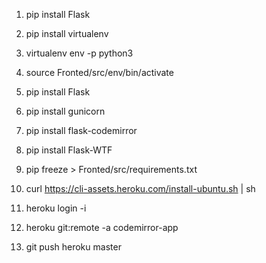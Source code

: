 1. pip install Flask
2. pip install virtualenv

3. virtualenv env -p python3

4. source Fronted/src/env/bin/activate
5. pip install Flask
6. pip install gunicorn
7. pip install flask-codemirror
8. pip install Flask-WTF

9. pip freeze > Fronted/src/requirements.txt

10. curl https://cli-assets.heroku.com/install-ubuntu.sh | sh

11. heroku login -i

12. heroku git:remote -a codemirror-app

13. git push heroku master